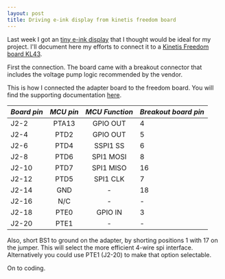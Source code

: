 ```yaml
---
layout: post
title: Driving e-ink display from kinetis freedom board
---
```


Last week I got an [tiny e-ink
display](http://www.aliexpress.com/item/1-54-WFC0000CZ07-partial-refresh-200x200-dots-paper-white-display-e-ink/32571690945.html)
that I thought would be ideal for my project.  I'll document here my efforts to connect it to a [Kinetis Freedom board KL43](http://www.nxp.com/products/software-and-tools/hardware-development-tools/freedom-development-boards/freedom-development-platform-for-kinetis-kl43-kl33-kl27-kl17-and-kl13-mcus:FRDM-KL43Z).

First the connection.  The board came with a breakout connector that includes
the voltage pump logic recommended by the vendor.  

This is how I connected the adapter board to the freedom board.  You will find the supporting documentation [here](https://github.com/jcard0na/e-ink-with-kinetis/tree/master/docs).

*Board pin*|  *MCU pin* | *MCU Function* | *Breakout board pin*
:-------------|:-------------:|:----------:|:-------------------|
J2-2  | PTA13 | GPIO OUT   | 4 | RESET
J2-4  | PTD2  | GPIO OUT   | 5 | D/C 
J2-6  | PTD4  | SSPI1 SS   | 6 | CS1 
J2-8  | PTD6  | SPI1 MOSI  | 8 | SDI 
J2-10 | PTD7  | SPI1 MISO  | 16| V3.3 
J2-12 | PTD5  | SPI1 CLK   | 7 | SCLK 
J2-14 | GND   |     -      | 18 | GND 
J2-16 | N/C   |     -      | - | Reset
J2-18 | PTE0  | GPIO IN    | 3 | BUSY
J2-20 | PTE1  |     -      | - | -

Also, short BS1 to ground on the adapter, by shorting positions 1 with 17 on
the jumper.  This will select the more efficient 4-wire spi interface.
Alternatively you could use PTE1 (J2-20) to make that option selectable.

On to coding.
